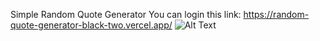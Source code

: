 Simple Random Quote Generator
You can login this link: https://random-quote-generator-black-two.vercel.app/
![Alt Text](https://media2.giphy.com/media/v1.Y2lkPTc5MGI3NjExODE3ZTZkYmM3MzMxYTgyZjZkYzg0N2Y4YjYzYWI1ZmJkOTRlNDQ3MSZjdD1n/n87MlQRIhdtQu1gEl5/giphy.gif)
